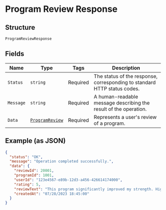 
# Program Review Response

## Structure

`ProgramReviewResponse`

## Fields

| Name | Type | Tags | Description |
|  --- | --- | --- | --- |
| `Status` | `string` | Required | The status of the response, corresponding to standard HTTP status codes. |
| `Message` | `string` | Required | A human-readable message describing the result of the operation. |
| `Data` | [`ProgramReview`](../../doc/models/program-review.md) | Required | Represents a user's review of a program. |

## Example (as JSON)

```json
{
  "status": "OK",
  "message": "Operation completed successfully.",
  "data": {
    "reviewId": 20001,
    "programId": 1001,
    "userId": "123e4567-e89b-12d3-a456-426614174000",
    "rating": 5,
    "reviewText": "This program significantly improved my strength. Highly recommended for intermediate lifters!",
    "createdAt": "07/28/2023 18:45:00"
  }
}
```

